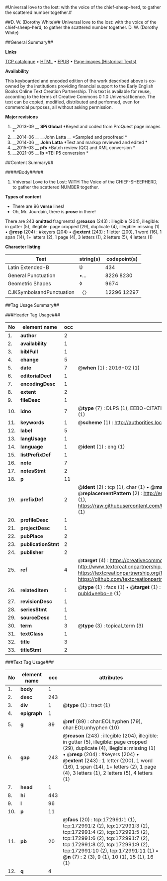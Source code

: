 #Universal love to the lost: with the voice of the chief-sheep-herd, to gather the scattered number together.#

##D. W. (Dorothy White)##
Universal love to the lost: with the voice of the chief-sheep-herd, to gather the scattered number together.
D. W. (Dorothy White)

##General Summary##

**Links**

[TCP catalogue](http://www.ota.ox.ac.uk/tcp/)  • 
[HTML](http://tei.it.ox.ac.uk/tcp/Texts-HTML/free/A96/A96340.html)  • 
[EPUB](http://tei.it.ox.ac.uk/tcp/Texts-EPUB/free/A96/A96340.epub) • 
[Page images (Historical Texts)](https://historicaltexts.jisc.ac.uk/eebo-47683534e)

**Availability**

This keyboarded and encoded edition of the work described above is co-owned by the
    institutions providing financial support to the Early English Books Online Text Creation
    Partnership. This text is available for reuse, according to the terms of  Creative Commons 0 1.0 Universal
    licence. The text can be copied, modified, distributed and performed, even for commercial
    purposes, all without asking permission.

**Major revisions**

1. __2013-09 __ __SPi Global__ *Keyed and coded from ProQuest page images *
1. __2014-06 __ __John Latta __ *Sampled and proofread *
1. __2014-06 __ __John Latta__ *Text and markup reviewed and edited *
1. __2015-03 __ __pfs__ *Batch review (QC) and XML conversion *
1. __2021-05 __ __lb__ *TEI P5 conversion *

##Content Summary##

#####Body#####

1. Vniversal Love to the Lost: WITH The Voice of the CHIEF-SHEEPHERD, to gather the scattered NUMBER together.

**Types of content**

  * There are 96 **verse** lines!
  * Oh, Mr. Jourdain, there is **prose** in there!

There are 243 **omitted** fragments! 
 @__reason__ (243) : illegible (204), illegible: in gutter (5), illegible: page cropped (29), duplicate (4), illegible: missing (1)  •  @__resp__ (204) : #keyers (204)  •  @__extent__ (243) : 1 letter (200), 1 word (16), 1 span (14), 1+ letters (2), 1 page (4), 3 letters (1), 2 letters (5), 4 letters (1)

**Character listing**


|Text|string(s)|codepoint(s)|
|---|---|---|
|Latin Extended-B|Ʋ|434|
|General Punctuation|•…|8226 8230|
|Geometric Shapes|◊|9674|
|CJKSymbolsandPunctuation|〈〉|12296 12297|

##Tag Usage Summary##

###Header Tag Usage###

|No|element name|occ|attributes|
|---|---|---|---|
|1.|__author__|2||
|2.|__availability__|1||
|3.|__biblFull__|1||
|4.|__change__|5||
|5.|__date__|7| @__when__ (1) : 2016-02 (1)|
|6.|__editorialDecl__|1||
|7.|__encodingDesc__|1||
|8.|__extent__|2||
|9.|__fileDesc__|1||
|10.|__idno__|7| @__type__ (7) : DLPS (1), EEBO-CITATION (1), VID (1), EEBO-PROQUEST (1), STC (2), OCLC (1)|
|11.|__keywords__|1| @__scheme__ (1) : http://authorities.loc.gov/ (1)|
|12.|__label__|5||
|13.|__langUsage__|1||
|14.|__language__|1| @__ident__ (1) : eng (1)|
|15.|__listPrefixDef__|1||
|16.|__note__|7||
|17.|__notesStmt__|2||
|18.|__p__|11||
|19.|__prefixDef__|2| @__ident__ (2) : tcp (1), char (1)  •  @__matchPattern__ (2) : ([0-9\-]+):([0-9IVX]+) (1), (.+) (1)  •  @__replacementPattern__ (2) : http://eebo.chadwyck.com/downloadtiff?vid=$1&page=$2 (1), https://raw.githubusercontent.com/textcreationpartnership/Texts/master/tcpchars.xml#$1 (1)|
|20.|__profileDesc__|1||
|21.|__projectDesc__|1||
|22.|__pubPlace__|2||
|23.|__publicationStmt__|2||
|24.|__publisher__|2||
|25.|__ref__|4| @__target__ (4) : https://creativecommons.org/publicdomain/zero/1.0/ (1), http://www.textcreationpartnership.org/docs/. (1), https://textcreationpartnership.org/faq/#faq05 (1), https://github.com/textcreationpartnership (1)|
|26.|__relatedItem__|1| @__type__ (1) : facs (1)  •  @__target__ (1) : https://data.historicaltexts.jisc.ac.uk/view?pubId=eebo-e (1)|
|27.|__revisionDesc__|1||
|28.|__seriesStmt__|1||
|29.|__sourceDesc__|1||
|30.|__term__|3| @__type__ (3) : topical_term (3)|
|31.|__textClass__|1||
|32.|__title__|3||
|33.|__titleStmt__|2||


###Text Tag Usage###

|No|element name|occ|attributes|
|---|---|---|---|
|1.|__body__|1||
|2.|__desc__|243||
|3.|__div__|1| @__type__ (1) : tract (1)|
|4.|__epigraph__|1||
|5.|__g__|89| @__ref__ (89) : char:EOLhyphen (79), char:EOLunhyphen (10)|
|6.|__gap__|243| @__reason__ (243) : illegible (204), illegible: in gutter (5), illegible: page cropped (29), duplicate (4), illegible: missing (1)  •  @__resp__ (204) : #keyers (204)  •  @__extent__ (243) : 1 letter (200), 1 word (16), 1 span (14), 1+ letters (2), 1 page (4), 3 letters (1), 2 letters (5), 4 letters (1)|
|7.|__head__|1||
|8.|__hi__|443||
|9.|__l__|96||
|10.|__p__|11||
|11.|__pb__|20| @__facs__ (20) : tcp:172991:1 (1), tcp:172991:2 (2), tcp:172991:3 (2), tcp:172991:4 (2), tcp:172991:5 (2), tcp:172991:6 (2), tcp:172991:7 (2), tcp:172991:8 (2), tcp:172991:9 (2), tcp:172991:10 (2), tcp:172991:11 (1)  •  @__n__ (7) : 2 (3), 9 (1), 10 (1), 15 (1), 16 (1)|
|12.|__q__|4||
